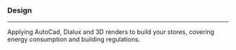 ### Design
* * *

Applying AutoCad, Dialux and 3D renders to build your stores, covering energy consumption and building regulations.
